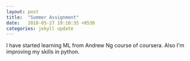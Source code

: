 ```yaml
---
layout: post
title:  "Summer Assignment"
date:   2018-05-27 19:10:35 +0530
categories: jekyll update
---
```

I have started learning ML from Andrew Ng course of coursera. Also I'm improving my skills in python.